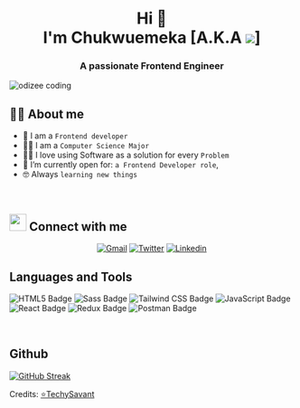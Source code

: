 
<h1 align="center">
	Hi 👋
	<br>
	I'm Chukwuemeka [A.K.A <img src="https://img.shields.io/badge/Techy-Savant-blue">] 
</h1>


<h3 align="center">A passionate Frontend Engineer</h3>

 <img align="center" alt="odizee coding" src="https://media0.giphy.com/media/v1.Y2lkPTc5MGI3NjExeG45YWo1MzFxOHUwZWxjanltc21pOWpwMGFqY2E5Yjd5dWlhcDRmYyZlcD12MV9pbnRlcm5hbF9naWZfYnlfaWQmY3Q9Zw/SWoSkN6DxTszqIKEqv/giphy.gif"></img>
<br>



## :sassy_man:  About me
- :school: I am a `Frontend developer`
- 👨‍🎓 I am a `Computer Science Major`
- :technologist: I love using Software as a solution for every `Problem`
- :thinking: I’m currently open for:  `a Frontend Developer role`,
- :nerd_face: Always `learning new things`



<br>

## <img src="https://media.giphy.com/media/iY8CRBdQXODJSCERIr/giphy.gif" width="30px"> Connect with me
<p align="center">
	<a href="mailto:ogbanufavour@gmail.com"><img img src="https://img.shields.io/badge/gmail-%23EA4335.svg?style=flat&logo=gmail&logoColor=white" alt="Gmail"/></a>
	<a href="https://twitter.com/Chukwuemeka_OGB"><img src="https://img.shields.io/badge/Twitter-1D9BF0?logo=twitter&logoColor=fff&style=flat" alt="Twitter"/></a>
	<a href="https://www.linkedin.com/in/chukwuemeka-ogbanu-65791b244/"><img src="https://img.shields.io/badge/LinkedIn-0A66C2?logo=linkedin&logoColor=fff&style=flat" alt="Linkedin"/></a>
	
</p>

## Languages and Tools 

![HTML5 Badge](https://img.shields.io/badge/HTML5-E34F26?logo=html5&logoColor=fff&style=for-the-badge)
![Sass Badge](https://img.shields.io/badge/Sass-C69?logo=sass&logoColor=fff&style=for-the-badge)
![Tailwind CSS Badge](https://img.shields.io/badge/Tailwind%20CSS-06B6D4?logo=tailwindcss&logoColor=fff&style=for-the-badge)
![JavaScript Badge](https://img.shields.io/badge/JavaScript-F7DF1E?logo=javascript&logoColor=000&style=for-the-badge)
![React Badge](https://img.shields.io/badge/React-61DAFB?logo=react&logoColor=000&style=for-the-badge)
![Redux Badge](https://img.shields.io/badge/Redux-764ABC?logo=redux&logoColor=fff&style=for-the-badge)
![Postman Badge](https://img.shields.io/badge/Postman-FF6C37?logo=postman&logoColor=fff&style=for-the-badge)

<br>

## Github 

[![GitHub Streak](https://streak-stats.demolab.com/?user=techy-savant&theme=dark)](https://git.io/streak-stats)

Credits: [⭐TechySavant](https://github.com/techy-savant)
